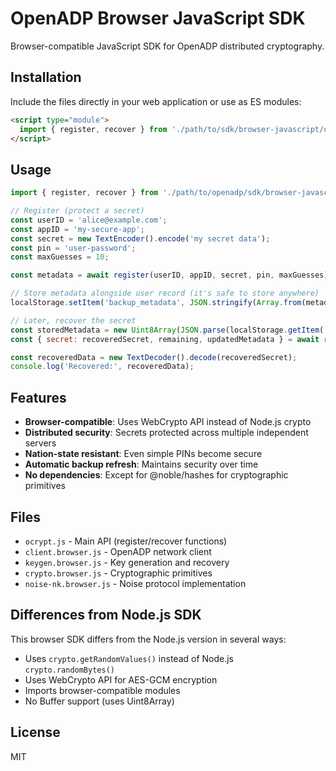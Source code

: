 # OpenADP Browser JavaScript SDK

Browser-compatible JavaScript SDK for OpenADP distributed cryptography.

## Installation

Include the files directly in your web application or use as ES modules:

```html
<script type="module">
  import { register, recover } from './path/to/sdk/browser-javascript/ocrypt.js';
</script>
```

## Usage

```javascript
import { register, recover } from './path/to/openadp/sdk/browser-javascript/ocrypt.js';

// Register (protect a secret)
const userID = 'alice@example.com';
const appID = 'my-secure-app';
const secret = new TextEncoder().encode('my secret data');
const pin = 'user-password';
const maxGuesses = 10;

const metadata = await register(userID, appID, secret, pin, maxGuesses);

// Store metadata alongside user record (it's safe to store anywhere)
localStorage.setItem('backup_metadata', JSON.stringify(Array.from(metadata)));

// Later, recover the secret
const storedMetadata = new Uint8Array(JSON.parse(localStorage.getItem('backup_metadata')));
const { secret: recoveredSecret, remaining, updatedMetadata } = await recover(storedMetadata, pin);

const recoveredData = new TextDecoder().decode(recoveredSecret);
console.log('Recovered:', recoveredData);
```

## Features

- **Browser-compatible**: Uses WebCrypto API instead of Node.js crypto
- **Distributed security**: Secrets protected across multiple independent servers
- **Nation-state resistant**: Even simple PINs become secure
- **Automatic backup refresh**: Maintains security over time
- **No dependencies**: Except for @noble/hashes for cryptographic primitives

## Files

- `ocrypt.js` - Main API (register/recover functions)
- `client.browser.js` - OpenADP network client
- `keygen.browser.js` - Key generation and recovery
- `crypto.browser.js` - Cryptographic primitives
- `noise-nk.browser.js` - Noise protocol implementation

## Differences from Node.js SDK

This browser SDK differs from the Node.js version in several ways:

- Uses `crypto.getRandomValues()` instead of Node.js `crypto.randomBytes()`
- Uses WebCrypto API for AES-GCM encryption
- Imports browser-compatible modules
- No Buffer support (uses Uint8Array)

## License

MIT 
